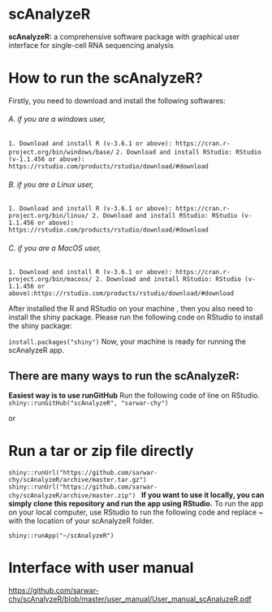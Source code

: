 #                                                              scAnalyzeR
**scAnalyzeR:** a comprehensive software package with graphical user interface for single-cell RNA sequencing analysis

# How to run the scAnalyzeR?
Firstly, you need to download and install the following softwares:
###### A. if you are a windows user,
`1. Download and install R (v-3.6.1 or above): https://cran.r-project.org/bin/windows/base/`
`2. Download and install RStudio: RStudio (v-1.1.456 or above): https://rstudio.com/products/rstudio/download/#download `
###### B. if you are a Linux user,
`1. Download and install R (v-3.6.1 or above): https://cran.r-project.org/bin/linux/
2. Download and install RStudio: RStudio (v-1.1.456 or above): https://rstudio.com/products/rstudio/download/#download`
###### C. if you are a MacOS user,
`1. Download and install R (v-3.6.1 or above): https://cran.r-project.org/bin/macosx/
2. Download and install RStudio: RStudio (v-1.1.456 or above):https://rstudio.com/products/rstudio/download/#download`

After installed the R and RStudio on your machine , then you also need to install the shiny package. 
Please run the following code on RStudio to install the shiny package:

`install.packages("shiny")`
Now, your machine is ready for running the scAnalyzeR app.

## There are many ways to run the scAnalyzeR:
**Easiest way is to use runGitHub**
Run the following code of line on RStudio.
`shiny::runGitHub("scAnalyzeR", "sarwar-chy")`

or 
# Run a tar or zip file directly
`shiny::runUrl("https://github.com/sarwar-chy/scAnalyzeR/archive/master.tar.gz")
shiny::runUrl("https://github.com/sarwar-chy/scAnalyzeR/archive/master.zip")
`
**If you want to use it locally, you can simply clone this repository and run the app using RStudio.**
To run the app on your local computer, use RStudio to run the following code and replace ~ with the location of your scAnalyzeR folder.

`shiny::runApp("~/scAnalyzeR")`

# Interface with user manual
https://github.com/sarwar-chy/scAnalyzeR/blob/master/user_manual/User_manual_scAnaluzeR.pdf





